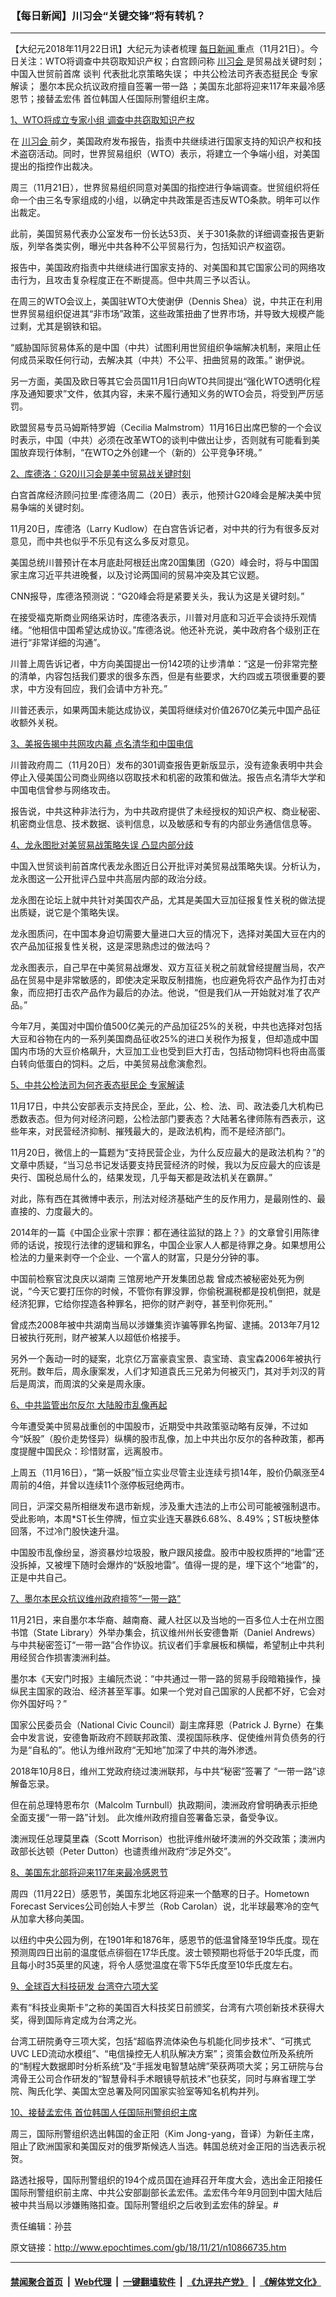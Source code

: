 ### 【每日新闻】川习会“关键交锋”将有转机？
------------------------

<p>
 【大纪元2018年11月22日讯】大纪元为读者梳理
 <a href="http://www.epochtimes.com/gb/tag/%E6%AF%8F%E6%97%A5%E6%96%B0%E9%97%BB.html">
  每日新闻
 </a>
 重点（11月21日）。今日关注：WTO将调查中共窃取知识产权；白宫顾问称
 <a href="http://www.epochtimes.com/gb/tag/%E5%B7%9D%E4%B9%A0%E4%BC%9A.html">
  川习会
 </a>
 是贸易战关键时刻；
 <span class="tu">
  中国入世贸前首席
 </span>
 <span class="tu">
  谈判
 </span>
 <span class="tu">
  代表批北京策略失误；
 </span>
 <span class="tu">
  中共公检法司齐表态挺民企 专家解读；
 </span>
 墨尔本民众抗议政府擅自签署一带一路 ；美国东北部将迎来117年来最冷感恩节；接替孟宏伟 首位韩国人任国际刑警组织主席。
</p>
<p>
 <a href="http://www.epochtimes.com/gb/nf1142556.htm#10866620" rel="noopener noreferrer" target="_blank" title="WTO将成立专家小组 调查中共窃取知识产权">
  1、WTO将成立专家小组 调查中共窃取知识产权
 </a>
</p>
<p>
 在
 <a href="http://www.epochtimes.com/gb/tag/%E5%B7%9D%E4%B9%A0%E4%BC%9A.html">
  川习会
 </a>
 前夕，美国政府发布报告，指责中共继续进行国家支持的知识产权和技术盗窃活动。同时，世界贸易组织（WTO）表示，将建立一个争端小组，对美国提出的指控作出裁决。
</p>
<p>
 周三（11月21日），世界贸易组织同意对美国的指控进行争端调查。世贸组织将任命一个由三名专家组成的小组，以确定中共政策是否违反WTO条款。明年可以作出裁定。
</p>
<p>
 此前，美国贸易代表办公室发布一份长达53页、关于301条款的详细调查报告更新版，列举各类实例，曝光中共各种不公平贸易行为，包括知识产权盗窃。
</p>
<p>
 报告中，美国政府指责中共继续进行国家支持的、对美国和其它国家公司的网络攻击行为，且攻击复杂程度正在不断提高。但中共周三予以否认。
</p>
<p>
 在周三的WTO会议上，美国驻WTO大使谢伊（Dennis Shea）说，中共正在利用世界贸易组织促进其“非市场”政策，这些政策扭曲了世界市场，并导致大规模产能过剩，尤其是钢铁和铝。
</p>
<p>
 “威胁国际贸易体系的是中国（中共）试图利用世贸组织争端解决机制，来阻止任何成员采取任何行动，去解决其（中共）不公平、扭曲贸易的政策。” 谢伊说。
</p>
<p>
 另一方面，美国及欧日等其它会员国11月1日向WTO共同提出“强化WTO透明化程序及通知要求”文件，依其内容，未来不履行通知义务的WTO会员，将受到严厉惩罚。
</p>
<p>
 欧盟贸易专员马姆斯特罗姆（Cecilia Malmstrom）11月16日出席巴黎的一个会议时表示，中国（中共）必须在改革WTO的谈判中做出让步，否则就有可能看到美国放弃现行体制，“在WTO之外创建一个（新的）公平竞争环境。”
</p>
<p>
 <a href="http://www.epochtimes.com/gb/18/11/20/n10864773.htm" rel="noopener noreferrer" target="_blank">
  2、库德洛：G20川习会是美中贸易战关键时刻
 </a>
</p>
<p>
 白宫首席经济顾问拉里‧库德洛周二（20日）表示，他预计G20峰会是解决美中贸易争端的关键时刻。
</p>
<p>
 11月20日，库德洛（Larry Kudlow）在白宫告诉记者，对中共的行为有很多反对意见，而中共也似乎不乐见有这么多反对意见。
</p>
<p>
 美国总统川普预计在本月底赴阿根廷出席20国集团（G20）峰会时，将与中国国家主席习近平共进晚餐，以及讨论两国间的贸易冲突及其它议题。
</p>
<p>
 CNN报导，库德洛预测说：“G20峰会将是紧要关头，我认为这是关键时刻。”
</p>
<p>
 在接受福克斯商业网络采访时，库德洛表示，川普对月底和习近平会谈持乐观情绪。“他相信中国希望达成协议。”库德洛说。他还补充说，美中政府各个级别正在进行“非常详细的沟通”。
</p>
<p>
 川普上周告诉记者，中方向美国提出一份142项的让步清单：“这是一份非常完整的清单，内容包括我们要求的很多东西，但是有些要求，大约四或五项很重要的要求，中方没有回应，我们会请中方补充。”
</p>
<p>
 川普还表示，如果两国未能达成协议，美国将继续对价值2670亿美元中国产品征收额外关税。
</p>
<p>
 <a class=" highlighted-bg" href="http://www.epochtimes.com/gb/18/11/21/n10866804.htm" rel="noopener noreferrer" target="_blank">
  3、美报告揭中共网攻内幕 点名清华和中国电信
 </a>
</p>
<p>
 川普政府周二（11月20日）发布的301调查报告更新版显示，没有迹象表明中共会停止入侵美国公司商业网络以窃取技术和机密的政策和做法。报告点名清华大学和中国电信曾参与网络攻击。
</p>
<p>
 报告说，中共这种非法行为，为中共政府提供了未经授权的知识产权、商业秘密、机密商业信息、技术数据、谈判信息，以及敏感和专有的内部业务通信信息等。
</p>
<p>
 <a href="http://www.epochtimes.com/gb/18/11/21/n10866579.htm" rel="noopener noreferrer" target="_blank">
  4、龙永图批对美贸易战策略失误 凸显内部分歧
 </a>
</p>
<p>
 <span class="tu">
  中国入世贸谈判前首席代表龙永图近日公开批评对美贸易战策略失误。分析认为，龙永图这一公开批评凸显中共高层内部的政治分歧。
 </span>
</p>
<p>
 龙永图在论坛上就中共针对美国农产品，尤其是美国大豆加征报复性关税的做法提出质疑，说它是个策略失误。
</p>
<p>
 龙永图质问，在中国本身迫切需要大量进口大豆的情况下，选择对美国大豆在内的农产品加征报复性关税，这是深思熟虑过的做法吗？
</p>
<p>
 龙永图表示，自己早在中美贸易战爆发、双方互征关税之前就曾经提醒当局，农产品在贸易中是非常敏感的，即使决定采取反制措施，也应避免将农产品作为打击对象，而应把打击农产品作为最后的办法。他说，“但是我们从一开始就对准了农产品。”
</p>
<p>
 今年7月，美国对中国价值500亿美元的产品加征25%的关税，中共也选择对包括大豆和谷物在内的一系列美国商品征收25%的进口关税作为报复，但却造成中国国内市场的大豆价格飙升，大豆加工业也受到巨大打击，包括动物饲料也将由高蛋白转向低蛋白的饲料。之后，中美贸易战愈演愈烈。
</p>
<p>
 <a href="http://www.epochtimes.com/gb/18/11/21/n10866113.htm" rel="noopener noreferrer" target="_blank">
  5、中共公检法司为何齐表态挺民企 专家解读
 </a>
</p>
<p>
 11月17日，中共公安部表示支持民企，至此，公、检、法、司、政法委几大机构已悉数表态。但为何对经济问题，公检法部门要表态？大陆著名律师陈有西表示，这些年来，对民营经济抑制、摧残最大的，是政法机构，而不是经济部门。
</p>
<p class="p1">
 <span class="s1">
  11月20日，微信上的一篇题为“支持民营企业，为什么反应最大的是政法机构？”的文章中质疑，“当习总书记发话要支持民营经济的时候，我以为反应最大的应该是央行、国税总局什么的，结果发现，几乎每天都是政法机关在霸屏。”
 </span>
</p>
<p class="p1">
 <span class="s1">
  对此，陈有西在其微博中表示，刑法对经济基础产生的反作用力，是最刚性的、最直接的、力度最大的。
 </span>
</p>
<p class="p1">
 <span class="s1">
  2014年的一篇《中国企业家十宗罪：都在通往监狱的路上？》的文章曾引用陈律师的话说，按现行法律的逻辑和罪名，中国企业家人人都是待罪之身。如果想用公检法的力量来剥夺一个企业、一个富人的财富，只是分分钟的事。
 </span>
</p>
<p class="p1">
 <span class="s1">
  中国前检察官沈良庆以湖南
 </span>
 <span class="s1">
  三馆房地产开发集团总裁
 </span>
 <span class="s1">
  曾成杰被秘密处死为例说，“今天它要打压你的时候，不管你有罪没罪，你偷税漏税都是投机倒把，就是经济犯罪，它给你捏造各种罪名，把你的财产剥夺，甚至判你死刑。”
 </span>
</p>
<p class="p1">
 <span class="s1">
  曾成杰2008年被中共湖南当局以涉嫌集资诈骗等罪名拘留、逮捕。2013年7月12日被执行死刑，财产被某人以超低价格接手。
 </span>
</p>
<p class="p1">
 另外一个轰动一时的疑案，北京亿万富豪袁宝景、袁宝琦、袁宝森2006年被执行死刑。数年后，周永康案发，人们才知道袁氏三兄弟为何被灭门，其对手刘汉的背后是周滨，而周滨的父亲是周永康。
</p>
<p class="p1">
 <a href="http://www.epochtimes.com/gb/18/11/20/n10863187.htm" rel="noopener noreferrer" target="_blank">
  6、中共监管出尔反尔 大陆股市乱像再起
 </a>
</p>
<p>
 今年遭受美中贸易战重创的中国股市，近期受中共政策驱动略有反弹，不过如今“妖股”（股价走势怪异）纵横的股市乱像，加上中共出尔反尔的各种政策，都再度提醒中国民众：珍惜财富，远离股市。
</p>
<p class="p1">
 上周五（11月16日），“第一妖股”恒立实业尽管主业连续亏损14年，股价仍飙涨至4周前的4倍，并曾以连续11个涨停板冠绝两市。
</p>
<p class="p1">
 同日，沪深交易所相继发布退市新规，涉及重大违法的上市公司可能被强制退市。受此影响，本周*ST长生停牌，恒立实业连天暴跌6.68%、8.49%；ST板块整体回落，不过冷门股快速升温。
</p>
<p>
 中国股市乱像纷呈，游资暴炒垃圾股，散户跟风接盘。股市中股权质押的“地雷”还没拆掉，又被埋下随时会爆炸的“妖股地雷”。值得一提的是，埋下这个“地雷”的，正是中共自己。
</p>
<p>
 <a href="http://www.epochtimes.com/gb/18/11/21/n10865864.htm" rel="noopener noreferrer" target="_blank">
  7、墨尔本民众抗议维州政府擅签“一带一路”
 </a>
</p>
<p>
 11月21日，来自墨尔本华裔、越南裔、藏人社区以及当地的一百多位人士在州立图书馆（State Library）外举办集会，抗议维州州长安德鲁斯（Daniel Andrews）与中共秘密签订“一带一路”合作协议。抗议者们手拿展板和横幅，希望制止中共利用经贸合作损害澳洲利益。
</p>
<p>
 墨尔本《天安门时报》主编阮杰说：“中共通过一带一路的贸易手段暗箱操作，操纵民主国家的政治、经济甚至军事。如果一个党对自己国家的人民都不好，它会对你外国好吗？”
</p>
<p>
 国家公民委员会（National Civic Council）副主席拜恩（Patrick J. Byrne）在集会中发言说，安德鲁斯政府不顾联邦政策、漠视国际秩序、促使维州背负债务的行为是“自私的”。他认为维州政府“无知地”加深了中共的海外渗透。
</p>
<p>
 2018年10月8日，维州工党政府绕过澳洲联邦，与中共“秘密”签署了 “一带一路”谅解备忘录。
</p>
<p>
 但在前总理特恩布尔（Malcolm Turnbull）执政期间，澳洲政府曾明确表示拒绝全面支援“一带一路”计划。 此次维州政府擅自签署备忘录，备受争议。
</p>
<p>
 澳洲现任总理莫里森（Scott Morrison）也批评维州破坏澳洲的外交政策；澳洲内政部长达顿（Peter Dutton）也谴责维州政府“涉足外交”。
</p>
<p>
 <a href="http://www.epochtimes.com/gb/18/11/21/n10866722.htm">
  8、美国东北部将迎来117年来最冷感恩节
 </a>
</p>
<p>
 周四（11月22日）感恩节，美国东北地区将迎来一个酷寒的日子。Hometown Forecast Services公司创始人卡罗兰（Rob Carolan）说，北半球最寒冷的空气从加拿大移向美国。
</p>
<p>
 以纽约中央公园为例，在1901年和1876年，感恩节的低温曾降至19华氏度。现在预测周四日出前的温度低点徘徊在17华氏度。波士顿预期也将低于20华氏度，而且每小时35英里的风速，将令人感觉温度在零下5华氏度至10华氏度左右。
</p>
<p>
 <a href="http://www.epochtimes.com/gb/18/11/21/n10865564.htm" rel="noopener noreferrer" target="_blank">
  9、全球百大科技研发 台湾夺六项大奖
 </a>
</p>
<p>
 素有“科技业奥斯卡”之称的美国百大科技奖日前颁奖，台湾有六项创新技术获得大奖，得到国际肯定成为台湾之光。
</p>
<p>
 台湾工研院勇夺三项大奖，包括“超临界流体染色与机能化同步技术”、“可携式UVC LED流动水模组”、“电信操控无人机队解决方案”；资策会数位所及系统所的“制程大数据即时分析系统”及“手摇发电智慧站牌”荣获两项大奖；另工研院与台湾骨王公司合作研发的“智慧骨科手术眼镜导航技术”也获奖，同时与麻省理工学院、陶氏化学、美国太空总署及阿冈国家实验室等知名机构并列。
</p>
<p>
 <a href="http://www.epochtimes.com/gb/18/11/21/n10866084.htm" rel="noopener noreferrer" target="_blank">
  10、接替孟宏伟 首位韩国人任国际刑警组织主席
 </a>
</p>
<p>
 周三，国际刑警组织选出韩国的金正阳（Kim Jong-yang，音译）为新任主席，阻止了欧洲国家和美国反对的俄罗斯候选人当选。韩国总统对金正阳的当选表示祝贺。
</p>
<p>
 路透社报导，国际刑警组织的194个成员国在迪拜召开年度大会，选出金正阳接任国际刑警组织前主席、中共公安部副部长孟宏伟。孟宏伟今年9月回到中国大陆后被中共当局以涉嫌贿赂扣查。国际刑警组织之后收到孟宏伟的辞呈。#
</p>
<p>
 责任编辑：孙芸
</p>

原文链接：http://www.epochtimes.com/gb/18/11/21/n10866735.htm


------------------------
#### [禁闻聚合首页](https://github.com/gfw-breaker/banned-news/blob/master/README.md) &nbsp;|&nbsp; [Web代理](https://github.com/gfw-breaker/open-proxy/blob/master/README.md) &nbsp;|&nbsp; [一键翻墙软件](https://github.com/gfw-breaker/nogfw/blob/master/README.md) &nbsp;|&nbsp; [《九评共产党》](https://github.com/gfw-breaker/9ping.md/blob/master/README.md#九评之一评共产党是什么) &nbsp;|&nbsp; [《解体党文化》](https://github.com/gfw-breaker/jtdwh.md/blob/master/README.md#绪论)